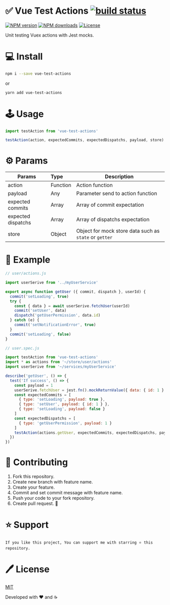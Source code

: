 # ✅ Vue Test Actions <a href="https://biigpongsatorn.github.io/#/vue-test-actions"><img src="https://travis-ci.org/biigpongsatorn/biigpongsatorn.github.io.svg?branch=dev" alt="build status"></a>
<a href="https://npmjs.com/package/vue-test-actions"><img src="https://img.shields.io/npm/v/vue-test-actions.svg?style=flat" alt="NPM version"></a> <a href="https://npmjs.com/package/vue-test-actions"><img src="https://img.shields.io/npm/dm/vue-test-actions.svg?style=flat" alt="NPM downloads"></a> <a href="https://www.npmjs.com/package/vue-test-actions"><img src="https://img.shields.io/npm/l/vue-test-actions.svg?style=flat" alt="License"></a>

Unit testing Vuex actions with Jest mocks.

# 💻 Install

```sh
npm i --save vue-test-actions
```
or
```sh
yarn add vue-test-actions
```

# 🕹 Usage

```javascript
import testAction from 'vue-test-actions'

testAction(action, expectedCommits, expectedDispatchs, payload, store)
```

# ⚙️ Params
| Params            | Type          | Description                       |
| ----------------- |:--------------| ----------------------------------|
| action            | Function      | Action function                   |
| payload           | Any           | Parameter send to action function |
| expected commits  | Array         | Array of commit expectation       |
| expected dispatchs| Array         | Array of dispatchs expectation    |
| store             | Object        | Object for mock store data such as `state` or `getter` |


# 🔎 Example

```javascript
// user/actions.js

import userSerive from '../myUserService'

export async function getUser ({ commit, dispatch }, userId) {
  commit('setLoading', true)
  try {
    const { data } = await userSerive.fetchUser(userId)
    commit('setUser', data)
    dispatch('getUserPermission', data.id)
  } catch (e) {
    commit('setNotificationError', true)
  }
  commit('setLoading', false)
}
```

```javascript
// user.spec.js

import testAction from 'vue-test-actions'
import * as actions from '~/store/user/actions'
import userSerive from '~/services/myUserService'

describe('getUser', () => {
  test('If success', () => {
    const payload = 1
    userSerive.fetchUser = jest.fn().mockReturnValue({ data: { id: 1 } })
    const expectedCommits = [
      { type: 'setLoading', payload: true },
      { type: 'setUser', payload: { id: 1 } },
      { type: 'setLoading', payload: false }
    ]
    const expectedDispatchs = [
      { type: 'getUserPermission', payload: 1 }
    ]
    testAction(actions.getUser, expectedCommits, expectedDispatchs, payload)
  })
})

```

# 🤝 Contributing
1. Fork this repository.
2. Create new branch with feature name.
3. Create your feature.
4. Commit and set commit message with feature name.
5. Push your code to your fork repository.
6. Create pull request. 🙂

# ⭐️ Support

```
If you like this project, You can support me with starring ⭐ this repository.
```

# 🖊 License

[MIT](LICENSE)

Developed with ❤️ and ☕️ 
